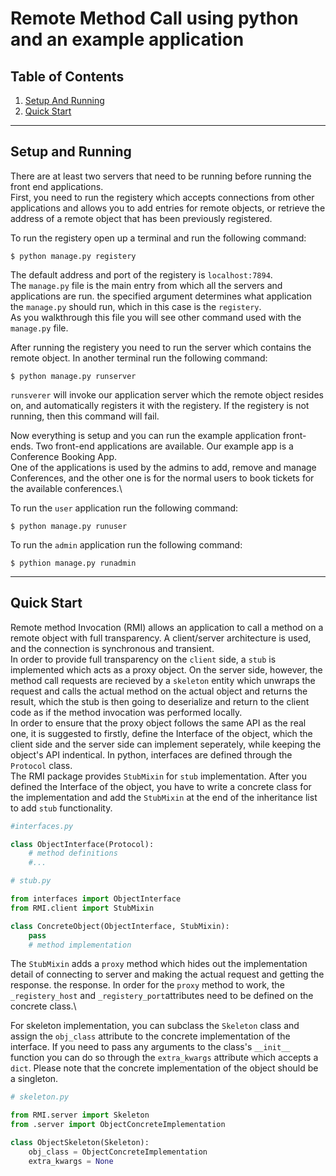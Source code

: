 # Remote Method Call using python and an example application

## Table of Contents

1. [Setup And Running](#setup)
2. [Quick Start](#quickstart)

---

## Setup and Running<a name="setup"></a>

There are at least two servers that need to be running before running the front end applications.\
First, you need to run the registery which accepts connections from other applications and allows you to add
entries for remote objects, or retrieve the address of a remote object that has been previously registered.

To run the registery open up a terminal and run the following command:

```
$ python manage.py registery
```

The default address and port of the registery is `localhost:7894`.\
The `manage.py` file is the main entry from which all the servers and applications are run. the specified argument determines what application the `manage.py` should run, which in this case is the `registery`.\
As you walkthrough this file you will see other command used with
the `manage.py` file.

After running the registery you need to run the server which contains the remote object. In another terminal run the following command:

```
$ python manage.py runserver
```

`runsverer` will invoke our application server which the remote object resides on, and automatically registers it with the registery.
If the registery is not running, then this command will fail.

Now everything is setup and you can run the example application front-ends. Two front-end applications are available. Our example app is a Conference Booking App.\
One of the applications is used by the admins to add, remove and manage Conferences, and the other one is for the normal users to book tickets for the available conferences.\

To run the `user` application run the following command:

```
$ python manage.py runuser
```

To run the `admin` application run the following command:

```
$ pythion manage.py runadmin
```

---

## Quick Start <a name="quickstart" id="quickstart"></a>

Remote method Invocation (RMI) allows an application to call a method on a remote object with full transparency. A client/server architecture is used, and the connection is synchronous and transient.\
In order to provide full transparency on the `client` side, a `stub` is implemented which acts as a proxy object. On the server side, however, the method call requests are recieved by a `skeleton` entity which unwraps the request and calls the actual method on the actual object and returns the result, which the stub is then going to deserialize and return to the client code as if the method invocation was performed locally.\
In order to ensure that the proxy object follows the same API as the real one, it is suggested to firstly, define the Interface of the object, which the client side and the server side can implement seperately, while keeping the object's API indentical. In python, interfaces are defined through the `Protocol` class.\
The RMI package provides `StubMixin` for `stub` implementation. After you defined the Interface of the object, you have to write a concrete class for the implementation and add the `StubMixin` at the end of the inheritance list to add `stub` functionality.

```python
#interfaces.py

class ObjectInterface(Protocol):
    # method definitions
    #...
```

```python
# stub.py

from interfaces import ObjectInterface
from RMI.client import StubMixin

class ConcreteObject(ObjectInterface, StubMixin):
    pass
    # method implementation
```

The `StubMixin` adds a `proxy` method which hides out the implementation detail of connecting to server and making the actual request and getting the response. the response. In order for the `proxy` method to work, the `_registery_host` and `_registery_port`attributes need to be defined on the concrete class.\

For skeleton implementation, you can subclass the `Skeleton` class and assign the `obj_class` attribute to the concrete implementation of the interface. If you need to pass any arguments to the class's `__init__` function you can do so through the `extra_kwargs` attribute which accepts a `dict`. Please note that the concrete implementation of the object should be a singleton.

```python
# skeleton.py

from RMI.server import Skeleton
from .server import ObjectConcreteImplementation

class ObjectSkeleton(Skeleton):
    obj_class = ObjectConcreteImplementation
    extra_kwargs = None
```
